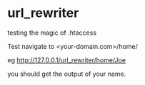 # url_rewriter
testing the magic of .htaccess


Test
navigate to <your-domain.com>/home/<your-name>

eg 
http://127.0.0.1/url_rewriter/home/Joe


you should get the output of your name.
